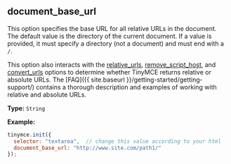## document_base_url

This option specifies the base URL for all relative URLs in the document. The default value is the directory of the current document. If a value is provided, it must specify a directory (not a document) and must end with a `/`.

This option also interacts with the [relative_urls](#relative_urls), [remove_script_host](#remove_script_host), and [convert_urls](#convert_urls) options to determine whether TinyMCE returns relative or absolute URLs. The [FAQ]({{ site.baseurl }}/getting-started/getting-support/) contains a thorough description and examples of working with relative and absolute URLs.

**Type:** `String`

**Example:**

```js
tinymce.init({
  selector: "textarea",  // change this value according to your html
  document_base_url: "http://www.site.com/path1/"
});
```
